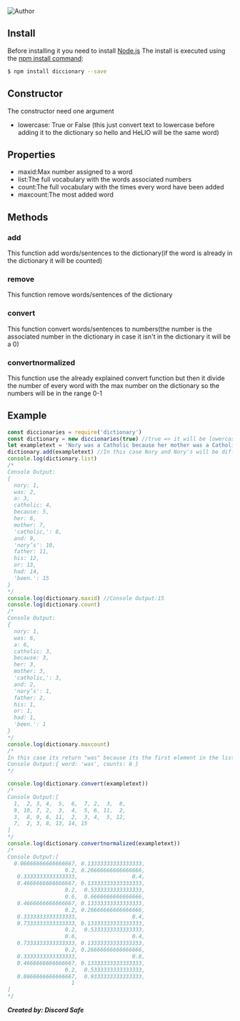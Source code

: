 ![Author](https://raster.shields.io/static/v1?label=Author&message=Seyron#5532&color=RED?style=flat&logo=appveyor)

## Install
Before installing it you need to install [Node.js](https://nodejs.org/en/download/)
The install is executed using the [npm install command](https://docs.npmjs.com/getting-started/installing-npm-packages-locally):

```bash
$ npm install diccionary --save
```
## Constructor
The constructor need one argument
* lowercase: True or False (this just convert text to lowercase before adding it to the dictionary so hello and HeLlO will be the same word)

## Properties
* maxid:Max number assigned to a word
* list:The full vocabulary with the words associated numbers
* count:The full vocabulary with the times every word have been added
* maxcount:The most added word

## Methods

### add
This function add words/sentences to the dictionary(if the word is already in the dictionary it will be counted)

### remove
This function remove words/sentences of the dictionary

### convert
This function convert words/sentences to numbers(the number is the associated number in the dictionary in case it isn't in the dictionary it will be a 0)

### convertnormalized
This function use the already explained convert function but then it divide the number of every word with the max number on the dictionary so the numbers will be in the range 0-1

## Example
```js
const diccionaries = require('dictionary')
const dictionary = new diccionaries(true) //true => it will be lowercase
let exampletext = 'Nory was a Catholic because her mother was a Catholic, and Nory’s mother was a Catholic because her father was a Catholic, and her father was a Catholic because his mother was a Catholic, or had been.'
dictionary.add(exampletext) //In this case Nory and Nory's will be different words and this also applies to Catholic - Catholic,
console.log(dictionary.list)
/*
Console Output:
{
  nory: 1,
  was: 2,
  a: 3,
  catholic: 4,
  because: 5,
  her: 6,
  mother: 7,
  'catholic,': 8,
  and: 9,
  'nory’s': 10,
  father: 11,
  his: 12,
  or: 13,
  had: 14,
  'been.': 15
}
*/
console.log(dictionary.maxid) //Console Output:15
console.log(dictionary.count)
/*
Console Output:
{
  nory: 1,
  was: 6,
  a: 6,
  catholic: 3,
  because: 3,
  her: 3,
  mother: 3,
  'catholic,': 3,
  and: 2,
  'nory’s': 1,
  father: 2,
  his: 1,
  or: 1,
  had: 1,
  'been.': 1
}
*/
console.log(dictionary.maxcount)
/*
In this case its return "was" because its the first element in the list with the highest value
Console Output:{ word: 'was', counts: 6 }
*/

console.log(dictionary.convert(exampletext))
/*
Console Output:[
  1,  2, 3, 4,  5,  6,  7, 2,  3,  8,
  9, 10, 7, 2,  3,  4,  5, 6, 11,  2,
  3,  8, 9, 6, 11,  2,  3, 4,  5, 12,
  7,  2, 3, 8, 13, 14, 15
]
*/
console.log(dictionary.convertnormalized(exampletext))
/*
Console Output:[
  0.06666666666666667, 0.13333333333333333,
                  0.2, 0.26666666666666666,
   0.3333333333333333,                 0.4,
   0.4666666666666667, 0.13333333333333333,
                  0.2,  0.5333333333333333,
                  0.6,  0.6666666666666666,
   0.4666666666666667, 0.13333333333333333,
                  0.2, 0.26666666666666666,
   0.3333333333333333,                 0.4,
   0.7333333333333333, 0.13333333333333333,
                  0.2,  0.5333333333333333,
                  0.6,                 0.4,
   0.7333333333333333, 0.13333333333333333,
                  0.2, 0.26666666666666666,
   0.3333333333333333,                 0.8,
   0.4666666666666667, 0.13333333333333333,
                  0.2,  0.5333333333333333,
   0.8666666666666667,  0.9333333333333333,
                    1
]
*/
```


***Created by: Discord Safe***
